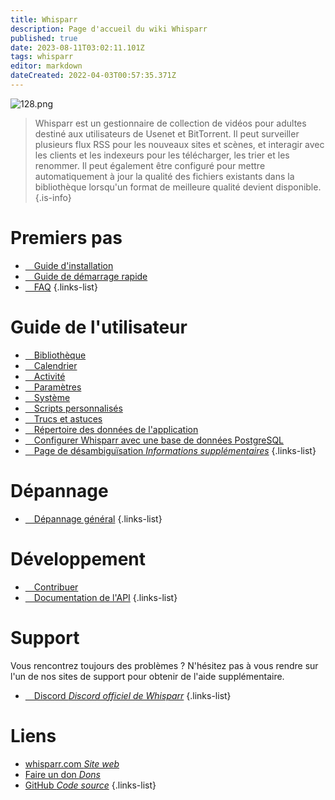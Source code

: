 ```yaml
---
title: Whisparr
description: Page d'accueil du wiki Whisparr
published: true
date: 2023-08-11T03:02:11.101Z
tags: whisparr
editor: markdown
dateCreated: 2022-04-03T00:57:35.371Z
---
```


![128.png](/assets/whisparr/logos/128.png)

> Whisparr est un gestionnaire de collection de vidéos pour adultes destiné aux utilisateurs de Usenet et BitTorrent. Il peut surveiller plusieurs flux RSS pour les nouveaux sites et scènes, et interagir avec les clients et les indexeurs pour les télécharger, les trier et les renommer. Il peut également être configuré pour mettre automatiquement à jour la qualité des fichiers existants dans la bibliothèque lorsqu'un format de meilleure qualité devient disponible.
{.is-info}

# Premiers pas

- [<i class="fas fa-plus-square"></i>&emsp;Guide d'installation](/whisparr/installation)
- [<i class="fas fa-book-open"></i>&emsp;Guide de démarrage rapide](/whisparr/quick-start-guide)
- [<i class="far fa-question-circle"></i>&emsp;FAQ](/whisparr/faq)
{.links-list}

# Guide de l'utilisateur

- [<i class="fas fa-play"></i>&emsp;Bibliothèque](/whisparr/library)
- [<i class="fas fa-calendar-alt"></i>&emsp;Calendrier](/whisparr/calendar)
- [<i class="fas fa-clock"></i>&emsp;Activité](/whisparr/activity)
- [<i class="fas fa-cogs"></i>&emsp;Paramètres](/whisparr/settings)
- [<i class="fas fa-laptop"></i>&emsp;Système](/whisparr/system)
- [<i class="fas fa-scroll"></i>&emsp;Scripts personnalisés](/whisparr/custom-scripts)
- [<i class="fas fa-gifts"></i>&emsp;Trucs et astuces](/whisparr/tips-and-tricks)
- [<i class="fas fa-database"></i>&emsp;Répertoire des données de l'application](/whisparr/appdata-directory)
- [<i class="fas fa-server"></i>&emsp;Configurer Whisparr avec une base de données PostgreSQL](/whisparr/postgres-setup)
- [<i class="fas fa-cogs"></i>&emsp;Page de désambiguïsation *Informations supplémentaires*](/whisparr/supported)
{.links-list}

# Dépannage

- [<i class="far fa-life-ring"></i>&emsp;Dépannage général](/whisparr/troubleshooting)
{.links-list}

# Développement

- [<i class="fas fa-laptop-code"></i>&emsp;Contribuer](/whisparr/contributing)
- [<i class="fas fa-book"></i>&emsp;Documentation de l'API](https://whisparr.com/docs/api/#/)
{.links-list}

# Support

Vous rencontrez toujours des problèmes ? N'hésitez pas à vous rendre sur l'un de nos sites de support pour obtenir de l'aide supplémentaire.

- [<i class="fab fa-discord"></i>&emsp;Discord *Discord officiel de Whisparr*](https://whisparr.com/discord)
{.links-list}

# Liens

- [whisparr.com *Site web*](https://whisparr.com)
- [Faire un don *Dons*](https://whisparr.com/donate)
- [GitHub *Code source*](https://github.com/whisparr/whisparr)
{.links-list}